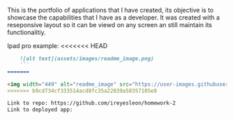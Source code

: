 This is the portfolio of applications that I have created, its objective is to showcase the capabilities that I have as a developer. It was created with a reseponsive layout so it can be viewd on any screen an still maintain its functionalitiy.

Ipad pro example:
<<<<<<< HEAD
```md
    ![alt text](assets/images/readme_image.png)
    ```
=======

<img width="449" alt="readme_image" src="https://user-images.githubusercontent.com/89933923/142133331-30eef34f-7db4-492b-9d22-7d05392e412d.png">
>>>>>>> b9cd734cf333514acd8fc35a22039a58357105e8

Link to repo: https://github.com/ireyesleon/homework-2
Link to deployed app: 
